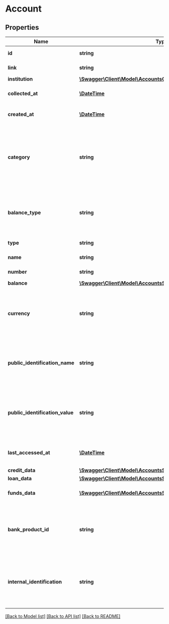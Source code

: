 # Account

## Properties
Name | Type | Description | Notes
------------ | ------------- | ------------- | -------------
**id** | **string** | Belvo&#x27;s unique identifier for the current item. | [optional] 
**link** | **string** | The &#x60;link.id&#x60; the data belongs to. | [optional] 
**institution** | [**\Swagger\Client\Model\AccountsOFDABrazilInstitution**](AccountsOFDABrazilInstitution.md) |  | [optional] 
**collected_at** | [**\DateTime**](\DateTime.md) | The ISO-8601 timestamp when the data point was collected. | 
**created_at** | [**\DateTime**](\DateTime.md) | The ISO-8601 timestamp of when the data point was created in Belvo&#x27;s database. | [optional] 
**category** | **string** | The type of account. We return one of the following enum values:   - &#x60;CHECKING_ACCOUNT&#x60;   - &#x60;CREDIT_CARD&#x60;   - &#x60;INVESTMENT_ACCOUNT&#x60;   - &#x60;LOAN_ACCOUNT&#x60;   - &#x60;PENSION_FUND_ACCOUNT&#x60;   - &#x60;SAVINGS_ACCOUNT&#x60;   - &#x60;UNCATEGORIZED&#x60;   - &#x60;null&#x60; | 
**balance_type** | **string** | Indicates whether this account is either an &#x60;ASSET&#x60; or a &#x60;LIABILITY&#x60;. You can consider the balance of an &#x60;ASSET&#x60; as being positive, while the balance of a &#x60;LIABILITY&#x60; as negative. | 
**type** | **string** | The account type, as designated by the institution. | 
**name** | **string** | The account name, as given by the institution. | 
**number** | **string** | The account number, as designated by the institution. | 
**balance** | [**\Swagger\Client\Model\AccountsStandardMultiRegionBalance**](AccountsStandardMultiRegionBalance.md) |  | 
**currency** | **string** | The currency of the account. For example: - 🇧🇷 BRL (Brazilian Real) - 🇨🇴 COP (Colombian Peso) - 🇲🇽 MXN (Mexican Peso)   Please note that other currencies other than in the list above may be returned. | 
**public_identification_name** | **string** | The public name for the type of identification. For example: &#x60;\&quot;CLABE\&quot;&#x60;.  ℹ️ For 🇧🇷 Brazilian savings and checking accounts, this field will be &#x60;AGENCY/ACCOUNT&#x60;. | 
**public_identification_value** | **string** | The value for the &#x60;public_identification_name&#x60;.  ℹ️ For 🇧🇷 Brazilian savings and checking accounts, this field will be the agency and bank account number, separated by a slash. For example: &#x60;0444/45722-0&#x60;. | 
**last_accessed_at** | [**\DateTime**](\DateTime.md) | The ISO-8601 timestamp of Belvo&#x27;s most recent successful access to the institution for the given link. | 
**credit_data** | [**\Swagger\Client\Model\AccountsStandardMultiRegionCreditData**](AccountsStandardMultiRegionCreditData.md) |  | 
**loan_data** | [**\Swagger\Client\Model\AccountsStandardMultiRegionLoanData**](AccountsStandardMultiRegionLoanData.md) |  | 
**funds_data** | [**\Swagger\Client\Model\AccountsStandardMultiRegionFundsData[]**](AccountsStandardMultiRegionFundsData.md) | One or more funds that contribute to the the pension account. | [optional] 
**bank_product_id** | **string** | *This field has been deprecated. For more information regarding Belvo and deprecation, see our [Deprecated fields](https://developers.belvo.com/reference/using-the-api-reference#%EF%B8%8F-deprecated-fields) explanation.*  *The institution&#x27;s product ID for the account type.* | [optional] 
**internal_identification** | **string** | *This field has been deprecated. For more information regarding Belvo and deprecation, see our [Deprecated fields](https://developers.belvo.com/reference/using-the-api-reference#%EF%B8%8F-deprecated-fields) explanation.*  *The institution&#x27;s internal identification for the account.* | [optional] 

[[Back to Model list]](../../README.md#documentation-for-models) [[Back to API list]](../../README.md#documentation-for-api-endpoints) [[Back to README]](../../README.md)

